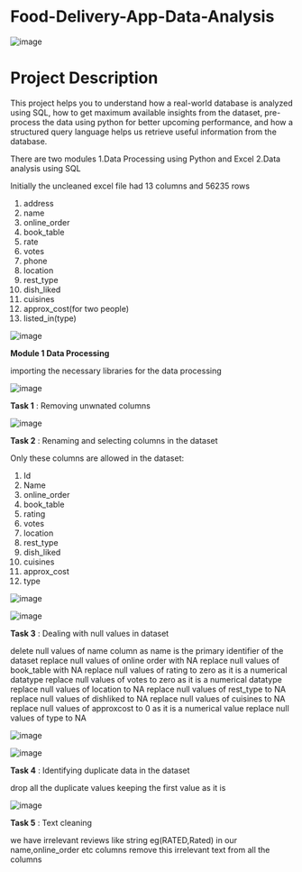 # Food-Delivery-App-Data-Analysis

![image](https://user-images.githubusercontent.com/53274845/236834653-b76ae7ec-6d1a-4018-b81a-5e18d40d4249.png)


# Project Description

This project helps you to understand how a real-world database is analyzed using SQL, how to get maximum available insights from the dataset,
pre-process the data using python for better upcoming performance, and how a structured query language helps us retrieve useful information from the database.


There are two modules 
1.Data Processing using Python and Excel
2.Data analysis using SQL


Initially the uncleaned excel file had 13 columns and 56235 rows
1.    address
2.    name
3.    online_order
4.    book_table
5.    rate
6.    votes
7.    phone  
8.    location
9.    rest_type
10.    dish_liked
11.   cuisines
12.   approx_cost(for two people)
13.   listed_in(type)

![image](https://user-images.githubusercontent.com/53274845/236832853-dd482969-9db9-43ae-8211-b842325e3836.png)



**Module 1 Data Processing**

importing the necessary libraries for the data processing

![image](https://user-images.githubusercontent.com/53274845/236831523-6e663c29-fd44-4d80-a92a-06d9b3906eca.png)


**Task 1** : Removing unwnated columns


![image](https://user-images.githubusercontent.com/53274845/236833824-448a67b0-ed65-4e2b-bc84-3dfb488bf786.png)

**Task 2** : Renaming and selecting columns in the dataset

Only these columns are allowed in the dataset:
1.    Id
2.    Name
3.    online_order
4.    book_table
5.    rating
6.    votes
7.    location
8.    rest_type
9.    dish_liked
10.    cuisines
11.    approx_cost
12.    type

![image](https://user-images.githubusercontent.com/53274845/236849858-e518f87b-9732-4db0-962c-248cb8ede6f5.png)

![image](https://user-images.githubusercontent.com/53274845/236850233-1b664cb2-0b15-4c30-87c4-b92f2b7682ca.png)


 **Task 3** : Dealing with null values in dataset
 
  delete null values of name column as name is the primary identifier of the dataset
  replace null values of online order with NA
  replace null values of book_table with NA
  replace null values of rating to zero as it is a numerical datatype
  replace null values of votes to zero as it is a numerical datatype
  replace null values of location to NA
  replace null values of rest_type to NA
  replace null values of dishliked to NA
  replace null values of cuisines to NA
  replace null values of approxcost to 0 as it is a numerical value
  replace null values of type to NA

   

![image](https://user-images.githubusercontent.com/53274845/236850502-68b23b46-2119-4b1e-bb24-1a0b22581564.png)

![image](https://user-images.githubusercontent.com/53274845/236850887-0688ef7c-b42e-421a-a8a9-83472ca4fb80.png)

**Task 4** : Identifying duplicate data in the dataset

 drop all the duplicate values keeping the first value as it is
 
 ![image](https://user-images.githubusercontent.com/53274845/236851384-3781391a-fd43-40d2-9a38-7c38d4d2c730.png)


**Task 5** : Text cleaning 

 we have irrelevant reviews like string eg(RATED,Rated) in our name,online_order etc columns
 remove this irrelevant text from all the columns


   

